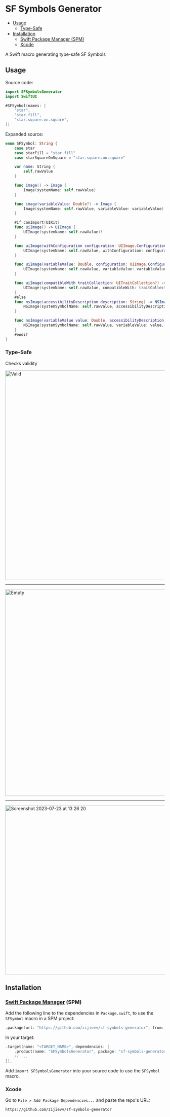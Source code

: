 # SF Symbols Generator

- [Usage](#usage)
  - [Type-Safe](#type-safe)
- [Installation](#installation)
  - [Swift Package Manager (SPM)](#swift-package-manager-(spm))
  - [Xcode](#xcode)

A Swift macro generating type-safe SF Symbols

## Usage

Source code:

```swift
import SFSymbolsGenerator
import SwiftUI

#SFSymbol(names: [
    "star",
    "star.fill",
    "star.square.on.square",
])
```

Expanded source:

```swift
enum SFSymbol: String {
    case star
    case starFill = "star.fill"
    case starSquareOnSquare = "star.square.on.square"

    var name: String {
        self.rawValue
    }

    func image() -> Image {
        Image(systemName: self.rawValue)
    }

    func image(variableValue: Double?) -> Image {
        Image(systemName: self.rawValue, variableValue: variableValue)
    }

    #if canImport(UIKit)
    func uiImage() -> UIImage {
        UIImage(systemName: self.rawValue)!
    }

    func uiImage(withConfiguration configuration: UIImage.Configuration?) -> UIImage {
        UIImage(systemName: self.rawValue, withConfiguration: configuration)!
    }

    func uiImage(variableValue: Double, configuration: UIImage.Configuration? = nil) -> UIImage {
        UIImage(systemName: self.rawValue, variableValue: variableValue, configuration: configuration)!
    }

    func uiImage(compatibleWith traitCollection: UITraitCollection?) -> UIImage {
        UIImage(systemName: self.rawValue, compatibleWith: traitCollection)!
    }
    #else
    func nsImage(accessibilityDescription description: String) -> NSImage {
        NSImage(systemSymbolName: self.rawValue, accessibilityDescription: description)!
    }

    func nsImage(variableValue value: Double, accessibilityDescription description: String?) -> NSImage {
        NSImage(systemSymbolName: self.rawValue, variableValue: value, accessibilityDescription: description)!
    }
    #endif
}
```

### Type-Safe

Checks validity

<img width="661" alt="Valid" src="https://github.com/zijievv/sf-symbols-generator/assets/48703581/33b8d7de-6694-4cfe-bb3e-041c1887e515">

---

<img width="652" alt="Empty" src="https://github.com/zijievv/sf-symbols-generator/assets/48703581/22245e74-7a6a-417a-ac45-63aa21d9bd0f">

---

<img width="534" alt="Screenshot 2023-07-23 at 13 26 20" src="https://github.com/zijievv/sf-symbols-generator/assets/48703581/f26dec82-b1d7-479d-8592-7b7dcdec9936">

## Installation

### [Swift Package Manager](https://www.swift.org/package-manager/) (SPM)

Add the following line to the dependencies in `Package.swift`, to use the `SFSymbol` macro in a SPM project:

```swift
.package(url: "https://github.com/zijievv/sf-symbols-generator", from: "0.1.0"),
```

In your target:

```swift
.target(name: "<TARGET_NAME>", dependencies: [
    .product(name: "SFSymbolsGenerator", package: "sf-symbols-generator"),
    // ...
]),
```

Add `import SFSymbolsGenerator` into your source code to use the `SFSymbol` macro.

### Xcode

Go to `File > Add Package Dependencies...` and paste the repo's URL:

```
https://github.com/zijievv/sf-symbols-generator
```
